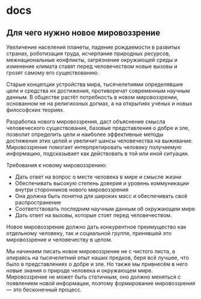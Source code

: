 # docs
## Для чего нужно новое мировоззрение

Увеличение населения планеты, падение рождаемости в развитых странах,
роботизация труда, исчерпание природных ресурсов, межнациональные
конфликты, загрязнение окружающей среды и изменение климата ставят
перед человечеством новые вызовы и грозят самому его существованию.

Старые концепции устройства мира, тысячелетиями определявшие цели и
средства их достижения, противоречат современным научным данным. В
обществе растёт потребность в новом мировоззрении, основанном не на
религиозных догмах, а на открытиях учёных и новых философских теориях.

Разработка нового мировоззрения, даст объяснение смысла человеческого
существования, базовые представления о добре и зле, позволит
определить цели и наиболее эффективные методы достижения этих целей
и увеличит шансы человечества на выживание. Мировоззрение помогает
интерпретировать человеку получаемую информацию, подсказывает как
действовать в той или иной ситуации.

Требования к новому мировоззрению:
- Дать ответ на вопрос о месте человека в мире и смысле жизни
- Обеспечивать высокую степень доверия и уровень коммуникации
внутри сторонников нового мировоззрения
- Она должна быть понятна для широких масс и обеспечивать своё
распространение
- Соответствовать последним научным данным об окружающем мире
- Дать ответ на вызовы, которые стоят перед человечеством.

Новое мировоззрение должно дать конкурентное преимущество как
отдельному человеку, так и социальной группе, принявшей это
мировоззрение и человечеству в целом.

Мы начинаем писать новое мировоззрение не с чистого листа, а опираясь
на тысячелетний опыт наших предков, беря всё лучшее, что было в
представлениях о добре и зле. Но также мы привнесём в него новые знания
о природе человека и окружающем мире. Мировоззрение не может быть
статичным, оно должно меняться с появлением новой информации, поэтому
формирование мировоззрения — это бесконечный процесс.

